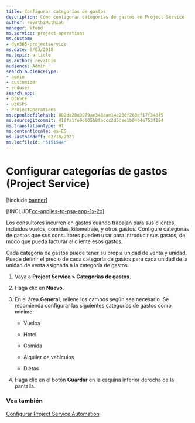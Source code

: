 ```yaml
---
title: Configurar categorías de gastos
description: Cómo configurar categorías de gastos en Project Service
author: revathiMuthiah
manager: kfend
ms.service: project-operations
ms.custom:
- dyn365-projectservice
ms.date: 8/03/2018
ms.topic: article
ms.author: revathim
audience: Admin
search.audienceType:
- admin
- customizer
- enduser
search.app:
- D365CE
- D365PS
- ProjectOperations
ms.openlocfilehash: 802da28a9079ae348aae14e260f280ef17f346f5
ms.sourcegitcommit: 418fa1fe9d605b8faccc2d5dee1b04b4e753f194
ms.translationtype: HT
ms.contentlocale: es-ES
ms.lasthandoff: 02/10/2021
ms.locfileid: "5151544"
---
```

# <a name="configure-expense-categories-project-service"></a>Configurar categorías de gastos (Project Service)

[!include [banner](../includes/psa-now-project-operations.md)]

[!INCLUDE[cc-applies-to-psa-app-1x-2x](../includes/cc-applies-to-psa-app-1x-2x.md)]

Los consultores incurren en gastos cuando trabajan para sus clientes, incluidos vuelos, comidas, kilometraje, y otros gastos. Configure categorías de gastos que sus consultores pueden usar para introducir sus gastos, de modo que pueda facturar al cliente esos gastos.  
  
Cada categoría de gastos puede tener su propia unidad de venta y unidad. Puede definir el precio de cada categoría de gastos para cada unidad de la unidad de venta asignada a la categoría de gastos.  
  
1.  Vaya a **Project Service > Categorías de gastos**.  
  
2.  Haga clic en **Nuevo**.  
  
3.  En el área **General**, rellene los campos según sea necesario. Se recomienda configurar las siguientes categorías de gastos como mínimo:  
  
    -   Vuelos  
  
    -   Hotel  
  
    -   Comida  
  
    -   Alquiler de vehículos  
  
    -   Dietas  
  
4.  Haga clic en el botón **Guardar** en la esquina inferior derecha de la pantalla.  
  
### <a name="see-also"></a>Vea también  
 [Configurar Project Service Automation](../psa/configure.md)
